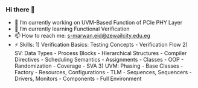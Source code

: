 ### Hi there 👋

- 🔭 I’m currently working on UVM-Based Function of PCIe PHY Layer
- 🌱 I’m currently learning Functional Verification
- 📫 How to reach me: s-marwan.eid@zewailcity.edu.eg
- ⚡ Skills:
      1) Verification Basics: Testing Concepts - Verification Flow
      2) SV: Data Types - Process Blocks - Hierarchical Structures - Compiler Directives - Scheduling Semantics - Assignments - Classes - OOP - Randomization - Coverage - SVA
      3) UVM: Phasing - Base Classes - Factory - Resources, Configurations - TLM - Sequences, Sequencers - Drivers, Monitors - Components - Full Environment
